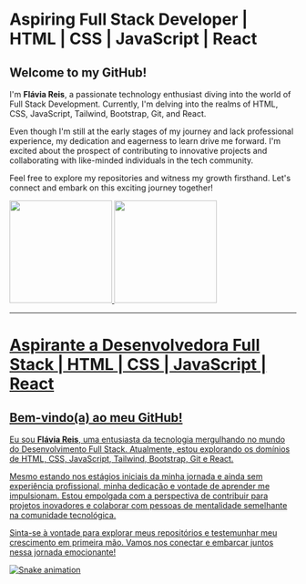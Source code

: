 # Aspiring Full Stack Developer | HTML | CSS | JavaScript | React

## Welcome to my GitHub!

I'm **Flávia Reis**, a passionate technology enthusiast diving into the world of Full Stack Development. Currently, I'm delving into the realms of HTML, CSS, JavaScript, Tailwind, Bootstrap, Git, and React.

Even though I'm still at the early stages of my journey and lack professional experience, my dedication and eagerness to learn drive me forward. I'm excited about the prospect of contributing to innovative projects and collaborating with like-minded individuals in the tech community.

Feel free to explore my repositories and witness my growth firsthand. Let's connect and embark on this exciting journey together!

<div>
<a href="https://github.com/flaviare1s">
<img loading="lazy" height="180em" src="https://github-readme-stats.vercel.app/api/top-langs/?username=flaviare1s&layout=compact&langs_count=7&theme=dracula"/>
<img loading="lazy" height="180em" src="https://github-readme-stats.vercel.app/api?username=flaviare1s&show_icons=true&theme=dracula&include_all_commits=true&count_private=true"/>
</div>

---

# Aspirante a Desenvolvedora Full Stack | HTML | CSS | JavaScript | React

## Bem-vindo(a) ao meu GitHub!

Eu sou **Flávia Reis**, uma entusiasta da tecnologia mergulhando no mundo do Desenvolvimento Full Stack. Atualmente, estou explorando os domínios de HTML, CSS, JavaScript, Tailwind, Bootstrap, Git e React.

Mesmo estando nos estágios iniciais da minha jornada e ainda sem experiência profissional, minha dedicação e vontade de aprender me impulsionam. Estou empolgada com a perspectiva de contribuir para projetos inovadores e colaborar com pessoas de mentalidade semelhante na comunidade tecnológica.

Sinta-se à vontade para explorar meus repositórios e testemunhar meu crescimento em primeira mão. Vamos nos conectar e embarcar juntos nessa jornada emocionante!

![Snake animation](https://github.com/flaviare1s/flaviare1s/blob/output/github-contribution-grid-snake.svg)
